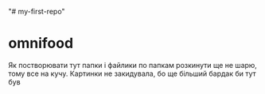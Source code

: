 "# my-first-repo" 
# omnifood
Як постворювати тут папки і файлики по папкам розкинути ще не шарю, тому все на кучу.
Картинки не закидувала, бо ще більший бардак би тут був
